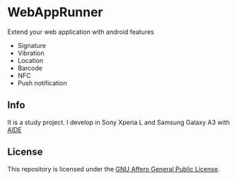 # WebAppRunner

Extend your web application with android features

* Signature
* Vibration
* Location
* Barcode
* NFC
* Push notification

## Info

It is a study project. I develop in Sony Xperia L and Samsung Galaxy A3 with [AIDE](https://www.android-ide.com/)

## License

This repository is licensed under the [GNU Affero General Public License](https://www.gnu.org/licenses/agpl-3.0.en.html).